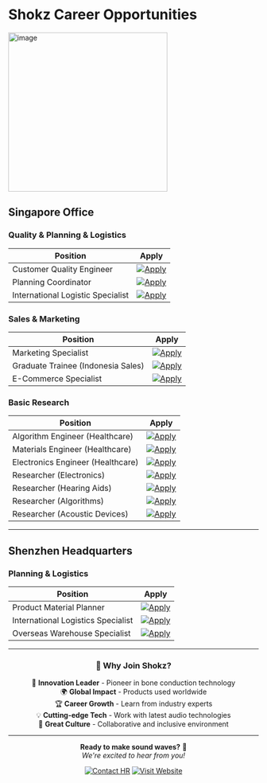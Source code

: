 
# Shokz Career Opportunities
<img width="320" height="320" alt="image" src="https://github.com/user-attachments/assets/342c6f1f-0e56-468d-a989-e82788d310c1" />

## Singapore Office

### Quality & Planning & Logistics

| Position | Apply |
|----------|-------|
| Customer Quality Engineer | [![Apply](https://img.shields.io/badge/Apply-Now-4285f4?style=for-the-badge)](https://careers.shokz.com/apply/singapore/customer-quality-engineer) |
| Planning Coordinator | [![Apply](https://img.shields.io/badge/Apply-Now-4285f4?style=for-the-badge)](https://careers.shokz.com/apply/singapore/planning-coordinator) |
| International Logistic Specialist | [![Apply](https://img.shields.io/badge/Apply-Now-4285f4?style=for-the-badge)](https://careers.shokz.com/apply/singapore/international-logistic-specialist) |

### Sales & Marketing

| Position | Apply |
|----------|-------|
| Marketing Specialist | [![Apply](https://img.shields.io/badge/Apply-Now-34a853?style=for-the-badge)](https://careers.shokz.com/apply/singapore/marketing-specialist) |
| Graduate Trainee (Indonesia Sales) | [![Apply](https://img.shields.io/badge/Apply-Now-34a853?style=for-the-badge)](https://careers.shokz.com/apply/singapore/graduate-trainee-indonesia) |
| E-Commerce Specialist | [![Apply](https://img.shields.io/badge/Apply-Now-34a853?style=for-the-badge)](https://careers.shokz.com/apply/singapore/ecommerce-specialist) |

### Basic Research

| Position | Apply |
|----------|-------|
| Algorithm Engineer (Healthcare) | [![Apply](https://img.shields.io/badge/Apply-Now-9c27b0?style=for-the-badge)](https://careers.shokz.com/apply/singapore/algorithm-engineer-healthcare) |
| Materials Engineer (Healthcare) | [![Apply](https://img.shields.io/badge/Apply-Now-9c27b0?style=for-the-badge)](https://careers.shokz.com/apply/singapore/materials-engineer-healthcare) |
| Electronics Engineer (Healthcare) | [![Apply](https://img.shields.io/badge/Apply-Now-9c27b0?style=for-the-badge)](https://careers.shokz.com/apply/singapore/electronics-engineer-healthcare) |
| Researcher (Electronics) | [![Apply](https://img.shields.io/badge/Apply-Now-9c27b0?style=for-the-badge)](https://careers.shokz.com/apply/singapore/researcher-electronics) |
| Researcher (Hearing Aids) | [![Apply](https://img.shields.io/badge/Apply-Now-9c27b0?style=for-the-badge)](https://careers.shokz.com/apply/singapore/researcher-hearing-aids) |
| Researcher (Algorithms) | [![Apply](https://img.shields.io/badge/Apply-Now-9c27b0?style=for-the-badge)](https://careers.shokz.com/apply/singapore/researcher-algorithms) |
| Researcher (Acoustic Devices) | [![Apply](https://img.shields.io/badge/Apply-Now-9c27b0?style=for-the-badge)](https://careers.shokz.com/apply/singapore/researcher-acoustic-devices) |

---

## Shenzhen Headquarters

### Planning & Logistics

| Position | Apply |
|----------|-------|
| Product Material Planner | [![Apply](https://img.shields.io/badge/Apply-Now-ff9800?style=for-the-badge)](https://careers.shokz.com/apply/shenzhen/product-material-planner) |
| International Logistics Specialist | [![Apply](https://img.shields.io/badge/Apply-Now-ff9800?style=for-the-badge)](https://careers.shokz.com/apply/shenzhen/international-logistics-specialist) |
| Overseas Warehouse Specialist | [![Apply](https://img.shields.io/badge/Apply-Now-ff9800?style=for-the-badge)](https://careers.shokz.com/apply/shenzhen/overseas-warehouse-specialist) |

---

<div align="center">

### 🎯 Why Join Shokz?

🚀 **Innovation Leader** - Pioneer in bone conduction technology  
🌍 **Global Impact** - Products used worldwide  
🏆 **Career Growth** - Learn from industry experts  
💡 **Cutting-edge Tech** - Work with latest audio technologies  
🤝 **Great Culture** - Collaborative and inclusive environment  

---

**Ready to make sound waves?** 🎵  
*We're excited to hear from you!*

[![Contact HR](https://img.shields.io/badge/Contact_HR-lightblue?style=for-the-badge)](mailto:careers@shokz.com)
[![Visit Website](https://img.shields.io/badge/Visit_Website-darkblue?style=for-the-badge)](https://shokz.com)

</div>
